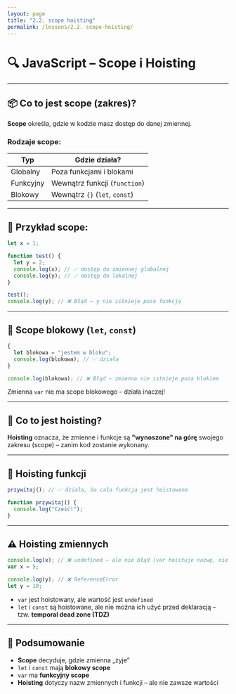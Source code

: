 ```yaml
---
layout: page
title: "2.2. scope hoisting"
permalink: /lessons/2.2. scope-hoisting/
---
```


# 🔍 JavaScript – Scope i Hoisting

---

## 📦 Co to jest **scope** (zakres)?

**Scope** określa, gdzie w kodzie masz dostęp do danej zmiennej.

### Rodzaje scope:

| Typ          | Gdzie działa?                  |
|--------------|--------------------------------|
| Globalny     | Poza funkcjami i blokami       |
| Funkcyjny    | Wewnątrz funkcji (`function`)  |
| Blokowy      | Wewnątrz `{}` (`let`, `const`) |

---

## 📄 Przykład scope:

```js
let x = 1;

function test() {
  let y = 2;
  console.log(x); // ✅ dostęp do zmiennej globalnej
  console.log(y); // ✅ dostęp do lokalnej
}

test();
console.log(y); // ❌ Błąd – y nie istnieje poza funkcją
```

---

## 🧱 Scope blokowy (`let`, `const`)

```js
{
  let blokowa = "jestem w bloku";
  console.log(blokowa); // ✅ działa
}

console.log(blokowa); // ❌ Błąd – zmienna nie istnieje poza blokiem
```

Zmienna `var` nie ma scope blokowego – działa inaczej!

---

## 🚀 Co to jest **hoisting**?

**Hoisting** oznacza, że zmienne i funkcje są **"wynoszone" na górę** swojego zakresu (scope) – zanim kod zostanie wykonany.

---

## 📄 Hoisting funkcji

```js
przywitaj(); // ✅ działa, bo cała funkcja jest hoistowana

function przywitaj() {
  console.log("Cześć!");
}
```

---

## ⚠️ Hoisting zmiennych

```js
console.log(x); // ❌ undefined – ale nie błąd (var hoistuje nazwę, nie wartość)
var x = 5;

console.log(y); // ❌ ReferenceError
let y = 10;
```

- `var` jest hoistowany, ale wartość jest `undefined`
- `let` i `const` są hoistowane, ale nie można ich użyć przed deklaracją – tzw. **temporal dead zone (TDZ)**

---

## 🧠 Podsumowanie

- **Scope** decyduje, gdzie zmienna „żyje”
- `let` i `const` mają **blokowy scope**
- `var` ma **funkcyjny scope**
- **Hoisting** dotyczy nazw zmiennych i funkcji – ale nie zawsze wartości
